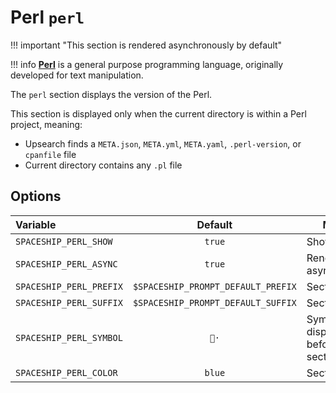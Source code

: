 # Perl `perl`

!!! important "This section is rendered asynchronously by default"

!!! info
    [**Perl**](https://www.perl.org/) is a general purpose programming language, originally developed for text manipulation.

The `perl` section displays the version of the Perl.

This section is displayed only when the current directory is within a Perl project, meaning:

* Upsearch finds a `META.json`, `META.yml`, `META.yaml`, `.perl-version`, or `cpanfile` file
* Current directory contains any `.pl` file

## Options

| Variable                |              Default               | Meaning                             |
| :---------------------- | :--------------------------------: | ----------------------------------- |
| `SPACESHIP_PERL_SHOW`   |              `true`                | Show section                        |
| `SPACESHIP_PERL_ASYNC`  |              `true`                | Render section asynchronously       |
| `SPACESHIP_PERL_PREFIX` | `$SPACESHIP_PROMPT_DEFAULT_PREFIX` | Section's prefix                    |
| `SPACESHIP_PERL_SUFFIX` | `$SPACESHIP_PROMPT_DEFAULT_SUFFIX` | Section's suffix                    |
| `SPACESHIP_PERL_SYMBOL` |               `🐪·`                | Symbol displayed before the section |
| `SPACESHIP_PERL_COLOR`  |               `blue`               | Section's color                     |
